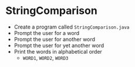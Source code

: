 # StringComparison

- Create a program called `StringComparison.java`
- Prompt the user for a word
- Prompt the user for another word
- Prompt the user for yet another word
- Print the words in alphabetical order
  - `WORD1`, `WORD2`, `WORD3`
